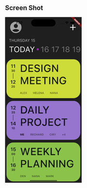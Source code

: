 ## Screen Shot
<img src="./images/Simulator%20Screenshot%20-%20iPhone%2014%20Pro%20-%202023-06-15%20at%2019.57.53.png" width="50%">
